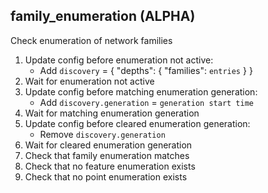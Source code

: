 
## family_enumeration (ALPHA)

Check enumeration of network families

1. Update config before enumeration not active:
    * Add `discovery` = { "depths": { "families": `entries` } }
1. Wait for enumeration not active
1. Update config before matching enumeration generation:
    * Add `discovery.generation` = `generation start time`
1. Wait for matching enumeration generation
1. Update config before cleared enumeration generation:
    * Remove `discovery.generation`
1. Wait for cleared enumeration generation
1. Check that family enumeration matches
1. Check that no feature enumeration exists
1. Check that no point enumeration exists
